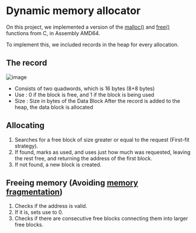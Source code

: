 # Dynamic memory allocator
On this project, we implemented a version of the [malloc()](https://man7.org/linux/man-pages/man3/malloc.3.html) and [free()](https://man7.org/linux/man-pages/man3/free.3p.html) functions from C, in Assembly AMD64.

To implement this, we included records in the heap for every allocation.

## The record
![image](https://github.com/user-attachments/assets/9814f8a9-6935-4f5a-af0f-f389f5db6cc0)
* Consists of two quadwords, which is 16 bytes (8+8 bytes)
* Use : 0 if the block is free, and 1 if the block is being used
* Size : Size in bytes of the Data Block
After the record is added to the heap, the data block is allocated

## Allocating
1. Searches for a free block of size greater or equal to the request (First-fit strategy).
2. If found, marks as used, and uses just how much was requested, leaving the rest free, and returning the address of the first block.
3. If not found, a new block is created.

## Freeing memory (Avoiding [memory fragmentation](https://en.wikipedia.org/wiki/Fragmentation_(computing)))
1. Checks if the address is valid.
2. If it is, sets use to 0.
3. Checks if there are consecutive free blocks connecting them into larger free blocks.
